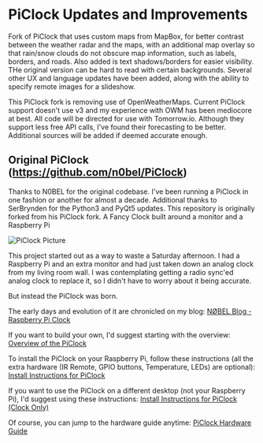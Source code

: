 # PiClock Updates and Improvements

Fork of PiClock that uses custom maps from MapBox, for better contrast 
between the weather radar and the maps, with an additional map overlay so that 
rain/snow clouds do not obscure map information, such as labels, borders, and roads.
Also added is text shadows/borders for easier visibility. THe original version can be hard to read with certain backgrounds.
Several other UX and language updates have been added, along with the ability to specify remote images for a slideshow.

This PiClock fork is removing use of OpenWeatherMaps. Current PiClock support doesn't use v3 and my experience with OWM
has been mediocore at best. All code will be directed for use with Tomorrow.io. Although they support less free API calls,
I've found their forecasting to be better. Additional sources will be added if deemed accurate enough.

## Original PiClock (https://github.com/n0bel/PiClock)
Thanks to N0BEL for the original codebase. I've been running a PiClock in one fashion or another for almost a decade.
Additional thanks to SerBrynden for the Python3 and PyQt5 updates. This repository is originally forked from his PiClock fork.
A Fancy Clock built around a monitor and a Raspberry Pi

![PiClock Picture](Pictures/20150307_222711.jpg)

This project started out as a way to waste a Saturday afternoon.
I had a Raspberry Pi and an extra monitor and had just taken down an analog clock from my living room wall.
I was contemplating getting a radio sync'ed analog clock to replace it, so I didn't have to worry about
it being accurate.

But instead the PiClock was born.

The early days and evolution of it are chronicled on my blog:
[NØBEL Blog - Raspberry Pi Clock](http://n0bel.net/v1/index.php/projects/raspberry-pi-clock)

If you want to build your own, I'd suggest starting with the overview:
[Overview of the PiClock](Documentation/Overview.md)

To install the PiClock on your Raspberry Pi, follow these instructions (all the extra hardware (IR Remote, GPIO buttons, Temperature, LEDs) are optional):
[Install Instructions for PiClock](Documentation/Install.md)

If you want to use the PiClock on a different desktop (not your Raspberry Pi), I'd suggest using these instructions:
[Install Instructions for PiClock (Clock Only)](Documentation/Install-Clock-Only.md)

Of course, you can jump to the hardware guide anytime:
[PiClock Hardware Guide](Documentation/Hardware.md)
